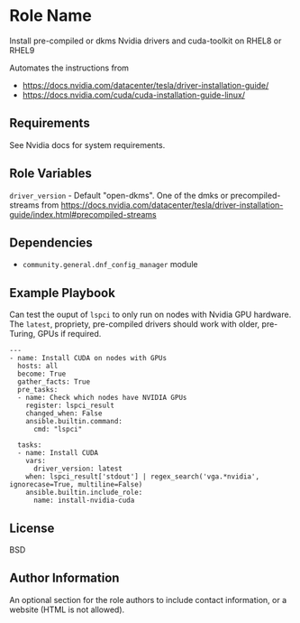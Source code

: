 Role Name
=========

Install pre-compiled or dkms Nvidia drivers and cuda-toolkit on RHEL8 or RHEL9

Automates the instructions from
- https://docs.nvidia.com/datacenter/tesla/driver-installation-guide/
- https://docs.nvidia.com/cuda/cuda-installation-guide-linux/

Requirements
------------

See Nvidia docs for system requirements.

Role Variables
--------------

`driver_version` - Default "open-dkms". One of the dmks or precompiled-streams from https://docs.nvidia.com/datacenter/tesla/driver-installation-guide/index.html#precompiled-streams 

Dependencies
------------

- `community.general.dnf_config_manager` module

Example Playbook
----------------

Can test the ouput of `lspci` to only run on nodes with Nvidia GPU hardware.
The `latest`, propriety, pre-compiled drivers should work with older, pre-Turing, GPUs if required.
```
---
- name: Install CUDA on nodes with GPUs
  hosts: all
  become: True
  gather_facts: True
  pre_tasks:
  - name: Check which nodes have NVIDIA GPUs
    register: lspci_result
    changed_when: False
    ansible.builtin.command:
      cmd: "lspci"

  tasks:
  - name: Install CUDA
    vars:
      driver_version: latest
    when: lspci_result['stdout'] | regex_search('vga.*nvidia', ignorecase=True, multiline=False)
    ansible.builtin.include_role:
      name: install-nvidia-cuda
```

License
-------

BSD

Author Information
------------------

An optional section for the role authors to include contact information, or a website (HTML is not allowed).
